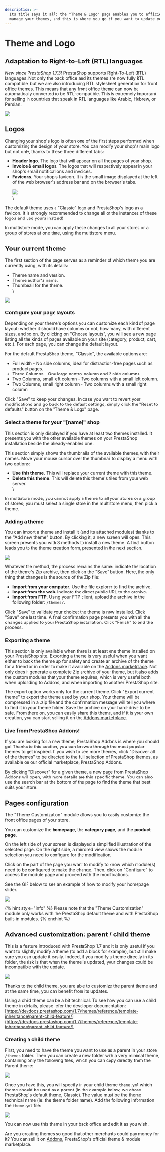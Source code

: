 ```yaml
---
description: >-
  Its title says it all: the "Theme & Logo" page enables you to efficiently
  manage your themes, and this is where you go if you want to update your logo.
---
```


# Theme and Logo

## Adaptation to Right-to-Left (RTL) languages <a href="#themeandlogo-adaptationtoright-to-left-rtl-languages" id="themeandlogo-adaptationtoright-to-left-rtl-languages"></a>

_New since PrestaShop 1.7.3!_ PrestaShop supports Right-To-Left (RTL) languages. Not only the back office and its themes are now fully RTL compatible, but we are also introducing RTL stylesheet generation for front office themes. This means that any front office theme can now be automatically converted to be RTL-compatible. This is extremely important for selling in countries that speak in RTL languages like Arabic, Hebrew, or Persian.

![](<../../../.gitbook/assets/64225586 (2) (1) (3).png>)

## Logos <a href="#themeandlogo-logos" id="themeandlogo-logos"></a>

Changing your shop's logo is often one of the first steps performed when customizing the design of your store. You can modify your shop's main logo but not only, thanks to these three different tabs:

* **Header logo**. The logo that will appear on all the pages of your shop.
* **Invoice & email logos**. The logos that will respectively appear in your shop's email notifications and invoices.
* **Favicons**. Your shop's favicon. It is the small image displayed at the left of the web browser's address bar and on the browser's tabs.\
  \
  ![](<../../../.gitbook/assets/64225587 (3) (1) (3).png>)\
  \


The default theme uses a "Classic" logo and PrestaShop's logo as a favicon. It is strongly recommended to change all of the instances of these logos and use yours instead!

In multistore mode, you can apply these changes to all your stores or a group of stores at one time, using the multistore menu.

## Your current theme <a href="#themeandlogo-yourcurrenttheme" id="themeandlogo-yourcurrenttheme"></a>

The first section of the page serves as a reminder of which theme you are currently using, with its details:

* Theme name and version.
* Theme author's name.
* Thumbnail for the theme.\
  \


![](<../../../.gitbook/assets/64225588 (4) (4).png>)

### Configure your page layouts <a href="#themeandlogo-configureyourpagelayouts" id="themeandlogo-configureyourpagelayouts"></a>

Depending on your theme's options you can customize each kind of page layout: whether it should have columns or not, how many, with different sizes, and so on. By clicking on "Choose layouts", you will see a new page listing all the kinds of pages available on your site (category, product, cart, etc.). For each page, you can change the default layout.

For the default PrestaShop theme, "Classic", the available options are:

* Full width - No side columns, ideal for distraction-free pages such as product pages.
* Three Columns - One large central column and 2 side columns.
* Two Columns, small left column - Two columns with a small left column.
* Two Columns, small right column - Two columns with a small right column.

Click "Save" to keep your changes. In case you want to revert your modifications and go back to the default settings, simply click the "Reset to defaults" button on the "Theme & Logo" page.

### Select a theme for your "\[name]" shop <a href="#themeandlogo-selectathemeforyour-name-shop" id="themeandlogo-selectathemeforyour-name-shop"></a>

This section is only displayed if you have at least two themes installed. It presents you with the other available themes on your PrestaShop installation beside the already-enabled one.

This section simply shows the thumbnails of the available themes, with their names. Move your mouse cursor over the thumbnail to display a menu with two options:

* **Use this theme**. This will replace your current theme with this theme.
* **Delete this theme**. This will delete this theme's files from your web server.\
  \


In multistore mode, you cannot apply a theme to all your stores or a group of stores; you must select a single store in the multistore menu, then pick a theme.

### Adding a theme <a href="#themeandlogo-addingatheme" id="themeandlogo-addingatheme"></a>

You can import a theme and install it (and its attached modules) thanks to the "Add new theme" button. By clicking it, a new screen will open. This screen presents you with 3 methods to install a new theme. A final button leads you to the theme creation form, presented in the next section.

![](<../../../.gitbook/assets/64225589 (4) (2) (3).png>)

Whatever the method, the process remains the same: indicate the location of the theme's Zip archive, then click on the "Save" button. Here, the only thing that changes is the source of the Zip file:

* **Import from your computer**. Use the file explorer to find the archive.
* **Import from the web**. Indicate the direct public URL to the archive.
* **Import from FTP**. Using your FTP client, upload the archive in the following folder: `/themes/`.

Click "Save" to validate your choice: the theme is now installed. Click "Save" one last time. A final confirmation page presents you with all the changes applied to your PrestaShop installation. Click "Finish" to end the process.

### Exporting a theme <a href="#themeandlogo-exportingatheme" id="themeandlogo-exportingatheme"></a>

This section is only available when there is at least one theme installed on your PrestaShop site. Exporting a theme is very useful when you want either to back the theme up for safety and create an archive of the theme for a friend or in order to make it available on the [Addons marketplace](http://addons.prestashop.com). Not only does it generate a complete Zip archive of your theme, but it also adds the custom modules that your theme requires, which is very useful both when uploading to Addons, and when importing to another PrestaShop site.

The export option works only for the current theme. Click "Export current theme" to export the theme used by your shop. Your theme will be compressed in a .zip file and the confirmation message will tell you where to find it in your theme folder. Save the archive on your hard-drive to be safe. From there on, you can easily share this theme, and if it is your own creation, you can start selling it on the [Addons marketplace](http://addons.prestashop.com).

### Live from PrestaShop Addons! <a href="#themeandlogo-livefromprestashopaddons" id="themeandlogo-livefromprestashopaddons"></a>

If you are looking for a new theme, PrestaShop Addons is where you should go! Thanks to this section, you can browse through the most popular themes to get inspired. If you wish to see more themes, click "Discover all of the themes" to be directed to the full selection of PrestaShop themes, as available on our official marketplace, PrestaShop Addons.

By clicking "Discover" for a given theme, a new page from PrestaShop Addons will open, with more details are this specific theme. You can also use the search bar at the bottom of the page to find the theme that best suits your store.

## Pages configuration

The "Theme Customization" module allows you to easily customize the front office pages of your store.&#x20;

You can customize the **homepage**, the **category page**, and the **product page**.&#x20;

On the left side of your screen is displayed a simplified illustration of the selected page. On the right side, a mirrored view shows the module selection you need to configure for the modification.

Click on the part of the page you want to modify to know which module(s) need to be configured to make the change. Then, click on "Configure" to access the module page and proceed with the modifications.

See the GIF below to see an example of how to modify your homepage slider.&#x20;

![](<../../../.gitbook/assets/Pages Configuration • Les chaussettes de l'archiduchesse (2).gif>)

{% hint style="info" %}
Please note that the "Theme Customization" module only works with the PrestaShop default theme and with PrestaShop built-in modules.&#x20;
{% endhint %}

## Advanced customization: parent / child theme <a href="#themeandlogo-advancedcustomization-parent-childtheme" id="themeandlogo-advancedcustomization-parent-childtheme"></a>

This is a feature introduced with PrestaShop 1.7 and it is only useful if you want to slightly modify a theme (to add a block for example), but still make sure you can update it easily. Indeed, if you modify a theme directly in its folder, the risk is that when the theme is updated, your changes could be incompatible with the update.

![](<../../../.gitbook/assets/64225591 (4) (4) (3).png>)

Thanks to the child theme, you are able to customize the parent theme and at the same time, you can benefit from its updates.

Using a child theme can be a bit technical. To see how you can use a child theme in details, please refer the developer documentation: [https://devdocs.prestashop.com/1.7/themes/reference/template-inheritance/parent-child-feature/](https://devdocs.prestashop.com/1.7/themes/reference/template-inheritance/parent-child-feature/)

### Creating a child theme <a href="#themeandlogo-creatingachildtheme" id="themeandlogo-creatingachildtheme"></a>

First, you need to have the theme you want to use as a parent in your store `/themes` folder. Then you can create a new folder with a very minimal theme, containing only the following files, which you can copy directly from the Parent theme:

![](<../../../.gitbook/assets/51839422 (6) (7) (3).png>)

Once you have this, you will specify in your child theme `theme.yml` which theme should be used as a parent (in the example below, we chose PrestaShop's default theme, Classic). The value must be the theme technical name (ie: the theme folder name). Add the following information the `theme.yml` file:

![](../../../.gitbook/assets/64225412.png)

You can now use this theme in your back office and edit it as you wish.

Are you creating themes so good that other merchants could pay money for it? You can sell it on [Addons](http://addons.prestashop.com), PrestaShop's official theme & module marketplace.
